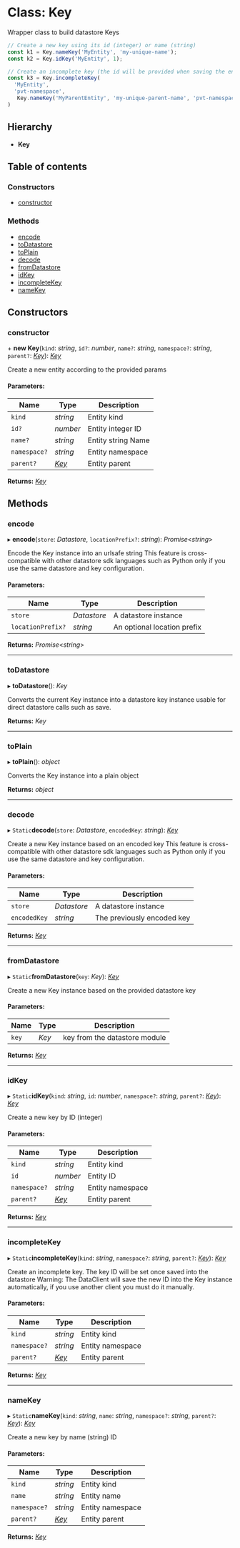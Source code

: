 # Class: Key

Wrapper class to build datastore Keys

```typescript
// Create a new key using its id (integer) or name (string)
const k1 = Key.nameKey('MyEntity', 'my-unique-name');
const k2 = Key.idKey('MyEntity', 1);

// Create an incomplete key (the id will be provided when saving the entity) with a namespace and parent
const k3 = Key.incompleteKey(
  'MyEntity',
  'pvt-namespace',
   Key.nameKey('MyParentEntity', 'my-unique-parent-name', 'pvt-namespace'),
)
```

## Hierarchy

* **Key**

## Table of contents

### Constructors

- [constructor](key.md#constructor)

### Methods

- [encode](key.md#encode)
- [toDatastore](key.md#todatastore)
- [toPlain](key.md#toplain)
- [decode](key.md#decode)
- [fromDatastore](key.md#fromdatastore)
- [idKey](key.md#idkey)
- [incompleteKey](key.md#incompletekey)
- [nameKey](key.md#namekey)

## Constructors

### constructor

\+ **new Key**(`kind`: *string*, `id?`: *number*, `name?`: *string*, `namespace?`: *string*, `parent?`: [*Key*](key.md)): [*Key*](key.md)

Create a new entity according to the provided params

#### Parameters:

Name | Type | Description |
------ | ------ | ------ |
`kind` | *string* | Entity kind   |
`id?` | *number* | Entity integer ID   |
`name?` | *string* | Entity string Name   |
`namespace?` | *string* | Entity namespace   |
`parent?` | [*Key*](key.md) | Entity parent    |

**Returns:** [*Key*](key.md)

## Methods

### encode

▸ **encode**(`store`: *Datastore*, `locationPrefix?`: *string*): *Promise*<*string*\>

Encode the Key instance into an urlsafe string
This feature is cross-compatible with other datastore sdk languages such as Python only if you use the same
datastore and key configuration.

#### Parameters:

Name | Type | Description |
------ | ------ | ------ |
`store` | *Datastore* | A datastore instance   |
`locationPrefix?` | *string* | An optional location prefix    |

**Returns:** *Promise*<*string*\>

___

### toDatastore

▸ **toDatastore**(): *Key*

Converts the current Key instance into a datastore key instance usable for direct datastore calls
such as save.

**Returns:** *Key*

___

### toPlain

▸ **toPlain**(): *object*

Converts the Key instance into a plain object

**Returns:** *object*

___

### decode

▸ `Static`**decode**(`store`: *Datastore*, `encodedKey`: *string*): [*Key*](key.md)

Create a new Key instance based on an encoded key
This feature is cross-compatible with other datastore sdk languages such as Python only if you use the same
datastore and key configuration.

#### Parameters:

Name | Type | Description |
------ | ------ | ------ |
`store` | *Datastore* | A datastore instance   |
`encodedKey` | *string* | The previously encoded key    |

**Returns:** [*Key*](key.md)

___

### fromDatastore

▸ `Static`**fromDatastore**(`key`: *Key*): [*Key*](key.md)

Create a new Key instance based on the provided datastore key

#### Parameters:

Name | Type | Description |
------ | ------ | ------ |
`key` | *Key* | key from the datastore module    |

**Returns:** [*Key*](key.md)

___

### idKey

▸ `Static`**idKey**(`kind`: *string*, `id`: *number*, `namespace?`: *string*, `parent?`: [*Key*](key.md)): [*Key*](key.md)

Create a new key by ID (integer)

#### Parameters:

Name | Type | Description |
------ | ------ | ------ |
`kind` | *string* | Entity kind   |
`id` | *number* | Entity ID   |
`namespace?` | *string* | Entity namespace   |
`parent?` | [*Key*](key.md) | Entity parent    |

**Returns:** [*Key*](key.md)

___

### incompleteKey

▸ `Static`**incompleteKey**(`kind`: *string*, `namespace?`: *string*, `parent?`: [*Key*](key.md)): [*Key*](key.md)

Create an incomplete key. The key ID will be set once saved into the datastore
Warning: The DataClient will save the new ID into the Key instance automatically, if you use another client you must do it manually.

#### Parameters:

Name | Type | Description |
------ | ------ | ------ |
`kind` | *string* | Entity kind   |
`namespace?` | *string* | Entity namespace   |
`parent?` | [*Key*](key.md) | Entity parent    |

**Returns:** [*Key*](key.md)

___

### nameKey

▸ `Static`**nameKey**(`kind`: *string*, `name`: *string*, `namespace?`: *string*, `parent?`: [*Key*](key.md)): [*Key*](key.md)

Create a new key by name (string) ID

#### Parameters:

Name | Type | Description |
------ | ------ | ------ |
`kind` | *string* | Entity kind   |
`name` | *string* | Entity name   |
`namespace?` | *string* | Entity namespace   |
`parent?` | [*Key*](key.md) | Entity parent    |

**Returns:** [*Key*](key.md)
